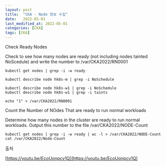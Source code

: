 ```yaml
---
layout: post
title:  "CKA - Node 정보 수집"
date:   2022-05-01
last_modified_at: 2022-05-01
categories: [CKA]
tags: [CKA]
---
```


Check Ready Nodes

Check to see how many nodes are ready (not including nodes tainted NoScedule) and write the number to /var/CKA2022/RN0001

```shell
kubectl get nodes | grep -i -w ready

kubectl describe node hk8s-m | grep -i NoSchedule

kubectl describe node hk8s-w1 | grep -i NoSchedule
kubectl describe node hk8s-w1 | grep -i taints

echo "1" > /var/CKA2022/RN0001

```

Count the Number of NOdes That are ready to run normal workloads

Determine how many nodes in the cluster are ready to run normal workloads. 
Output this number to the file /var/CKA2022/NODE-Count

```shell
kubectl get nodes | grep -i -w ready | wc -l > /var/CKA2022/NODE-Count
cat /var/CKA2022/Node-Count
```

출처

[https://youtu.be/EcoUonpcv1Q](https://youtu.be/EcoUonpcv1Q)